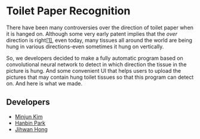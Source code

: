 # Toilet Paper Recognition
There have been many controversies over the direction of toilet paper when it is hanged on. Although some very early patent implies that the <i>over</i> direction is right<a href = "https://www.businessinsider.com/patent-shows-right-way-to-hang-toilet-paper-2015-3">[1]</a>, even today, many tissues all around the world are being hung in various directions-even sometimes it hung on vertically. 

So, we developers decided to make a fully automatic program based on convolutional neural network to detect in which direction the tissue in the picture is hung. And some convenient UI that helps users to upload the pictures that may contain hung toilet tissues so that this program can detect on. And here is what we made. 



## Developers
* [Minjun Kim](https://github.com/kmj0825)
* [Hanbin Park](https://github.com/kimchyoungman)
* [Jihwan Hong](https://github.com/Jordano-Jackson)
